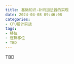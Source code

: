 ```yaml
---
title: 基础知识-补码加法器的实现
date: 2024-04-08 09:46:08
categories:
- CPU设计实战
tags:
- 移位
- 逻辑移位
- TBD
---
```




TBD
